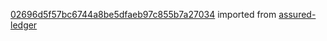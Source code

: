[02696d5f57bc6744a8be5dfaeb97c855b7a27034](https://github.com/insolar/assured-ledger/commit/02696d5f57bc6744a8be5dfaeb97c855b7a27034) imported from [assured-ledger](https://github.com/insolar/assured-ledger)
